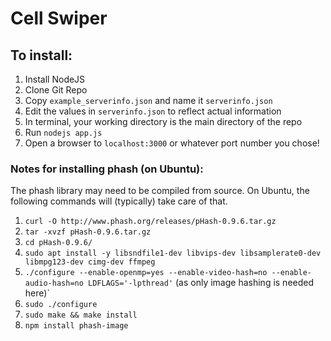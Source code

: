 Cell Swiper
===========

## To install:
 1. Install NodeJS
 2. Clone Git Repo
 3. Copy `example_serverinfo.json` and name it `serverinfo.json`
 4. Edit the values in `serverinfo.json` to reflect actual information
 5. In terminal, your working directory is the main directory of the repo
 6. Run `nodejs app.js`
 7. Open a browser to `localhost:3000` or whatever port number you chose!

### Notes for installing phash (on Ubuntu):
The phash library may need to be compiled from source. On Ubuntu, the following commands will (typically) take care of that.
 1. `curl -O http://www.phash.org/releases/pHash-0.9.6.tar.gz`
 2. `tar -xvzf pHash-0.9.6.tar.gz`
 3. `cd pHash-0.9.6/`
 4. `sudo apt install -y libsndfile1-dev libvips-dev libsamplerate0-dev libmpg123-dev cimg-dev ffmpeg`
 5. `./configure --enable-openmp=yes --enable-video-hash=no --enable-audio-hash=no LDFLAGS='-lpthread'` (as only image hashing is needed here)`
 5. `sudo ./configure`
 6. `sudo make && make install`
 7. `npm install phash-image`

